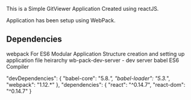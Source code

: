 This is a Simple GitViewer Application Created using reactJS.

Application has been setup using WebPack.

Dependencies
------------------------
webpack For ES6 Modular Application Structure creation and setting up application file heirarchy
wb-pack-dev-server - dev server
babel ES6 Compiler

  "devDependencies": {
  	  "babel-core": "5.8.*",
  	  "babel-loader": "5.3.*",
  	  "webpack": "1.12.*" 
  },
  "dependencies": {
  	 "react": "^0.14.7",
  	 "react-dom": "^0.14.7"
  }
